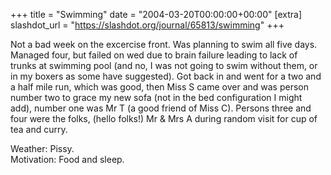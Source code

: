 +++
title = "Swimming"
date = "2004-03-20T00:00:00+00:00"
[extra]
slashdot_url = "https://slashdot.org/journal/65813/swimming"
+++

<p>Not a bad week on the excercise front. Was planning to swim all five days. Managed four, but failed on wed due to brain failure leading to lack of trunks at swimming pool (and no, I was not going to swim without them, or in my boxers as some have suggested). Got back in and went for a two and a half mile run, which was good, then Miss S came over and was person number two to grace my new sofa (not in the bed configuration I might add), number one was Mr T (a good friend of Miss C). Persons three and four were the folks, (hello folks!) Mr &amp; Mrs A during random visit for cup of  tea and curry.</p>
<p>Weather: Pissy.<br>Motivation: Food and sleep.</p>

